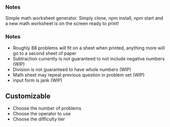 ### Notes

Simple math worksheet generator. Simply clone, npm install, npm start and a new math worksheet is on the screen ready to print!

### Notes
- Roughly 88 problems will fit on a sheet when printed, anything more will go to a second sheet of paper
- Subtraction currently is not guaranteed to not include negative numbers (WIP)
- Division is not guaranteed to have whole numbers (WIP)
- Math sheet may repeat previous question in problem set (WIP)
- input form is jank (WIP)

## Customizable
 - Choose the number of problems
 - Choose the operator to use
 - Choose the difficulty tier